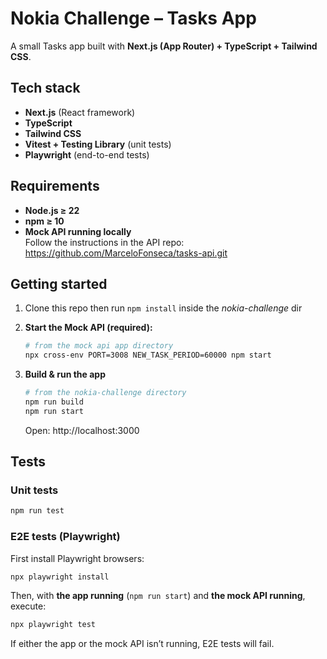 # Nokia Challenge – Tasks App

A small Tasks app built with **Next.js (App Router) + TypeScript + Tailwind CSS**.

## Tech stack

- **Next.js** (React framework)
- **TypeScript**
- **Tailwind CSS**
- **Vitest + Testing Library** (unit tests)
- **Playwright** (end-to-end tests)

## Requirements

- **Node.js ≥ 22**
- **npm ≥ 10**
- **Mock API running locally**  
  Follow the instructions in the API repo:  
  https://github.com/MarceloFonseca/tasks-api.git

## Getting started

1.  Clone this repo then run `npm install` inside the *nokia-challenge* dir

2.  **Start the Mock API (required):**

    ```bash
    # from the mock api app directory
    npx cross-env PORT=3008 NEW_TASK_PERIOD=60000 npm start
    ```

3.  **Build & run the app**
    ```bash
    # from the nokia-challenge directory
    npm run build
    npm run start
    ```
    Open: http://localhost:3000

## Tests

### Unit tests

```bash
npm run test
```

### E2E tests (Playwright)

First install Playwright browsers:

```bash
npx playwright install
```

Then, with **the app running** (`npm run start`) and **the mock API running**, execute:

```bash
npx playwright test
```

If either the app or the mock API isn’t running, E2E tests will fail.
